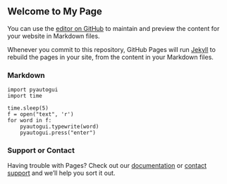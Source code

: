 ## Welcome to My Page

You can use the [editor on GitHub](https://github.com/Abdulqadir8604/Message-Spammer/edit/gh-pages/index.md) to maintain and preview the content for your website in Markdown files.

Whenever you commit to this repository, GitHub Pages will run [Jekyll](https://jekyllrb.com/) to rebuild the pages in your site, from the content in your Markdown files.

### Markdown


```
import pyautogui
import time

time.sleep(5)
f = open("text", 'r')
for word in f:
    pyautogui.typewrite(word)
    pyautogui.press("enter")
```


### Support or Contact

Having trouble with Pages? Check out our [documentation](https://docs.github.com/categories/github-pages-basics/) or [contact support](https://support.github.com/contact) and we’ll help you sort it out.

